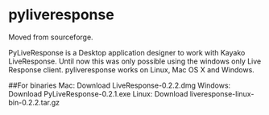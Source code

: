 # pyliveresponse

Moved from sourceforge. 

PyLiveResponse is a Desktop application designer to work with Kayako LiveResponse.  Until now this was only possible using the windows only Live Response client. pyliveresponse works on Linux, Mac OS X and Windows.

##For binaries
Mac: Download  	LiveResponse-0.2.2.dmg
Windows: Download PyLiveResponse-0.2.1.exe
Linux: Download  	liveresponse-linux-bin-0.2.2.tar.gz
